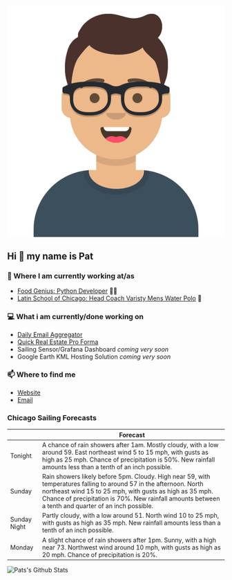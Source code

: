 [![Social banner for p-j-falconer](https://raw.githubusercontent.com/P-J-FALCONER/P-J-FALCONER/master/assets/avataaars.svg)](https://patfalconer.com/)
## Hi :wave: my name is Pat

### 💼 Where I am currently working at/as
- [Food Genius: Python Developer](https://getfoodgenius.com/) 🍔🐍
- [Latin School of Chicago: Head Coach Varisty Mens Water Polo](https://www.latinschool.org/) 🤽


### 💻 What i am currently/done working on
 - [Daily Email Aggregator](https://github.com/P-J-FALCONER/dott_daily_mail)
 - [Quick Real Estate Pro Forma](https://github.com/P-J-FALCONER/henry)
 - Sailing Sensor/Grafana Dashboard *coming very soon*
 - Google Earth KML Hosting Solution *coming very soon*

### 📫 Where to find me
 - [Website](https://patfalconer.com/)
 - [Email](mailto:patrick.j.falconer@gmail.com)


### Chicago Sailing Forecasts
|   | Forecast  |
|---|---|
| Tonight | A chance of rain showers after 1am. Mostly cloudy, with a low around 59. East northeast wind 5 to 15 mph, with gusts as high as 25 mph. Chance of precipitation is 50%. New rainfall amounts less than a tenth of an inch possible. |
| Sunday | Rain showers likely before 5pm. Cloudy. High near 59, with temperatures falling to around 57 in the afternoon. North northeast wind 15 to 25 mph, with gusts as high as 35 mph. Chance of precipitation is 70%. New rainfall amounts between a tenth and quarter of an inch possible. |
| Sunday Night | Partly cloudy, with a low around 51. North wind 10 to 25 mph, with gusts as high as 35 mph. New rainfall amounts less than a tenth of an inch possible. |
| Monday | A slight chance of rain showers after 1pm. Sunny, with a high near 73. Northwest wind around 10 mph, with gusts as high as 20 mph. Chance of precipitation is 20%. |

![Pats's Github Stats](https://github-readme-stats.vercel.app/api?username=p-j-falconer&show_icons=true&theme=radical)
